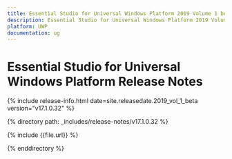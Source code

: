 ```yaml
---
title: Essential Studio for Universal Windows Platform 2019 Volume 1 beta release Release Notes  
description: Essential Studio for Universal Windows Platform 2019 Volume 1 beta release Release Notes  
platform: UWP
documentation: ug
---
```


# Essential Studio for Universal Windows Platform  Release Notes  

{% include release-info.html date=site.releasedate.2019_vol_1_beta  version="v17.1.0.32" %} 


{% directory path: _includes/release-notes/v17.1.0.32 %}

{% include {{file.url}} %}

{% enddirectory %}
